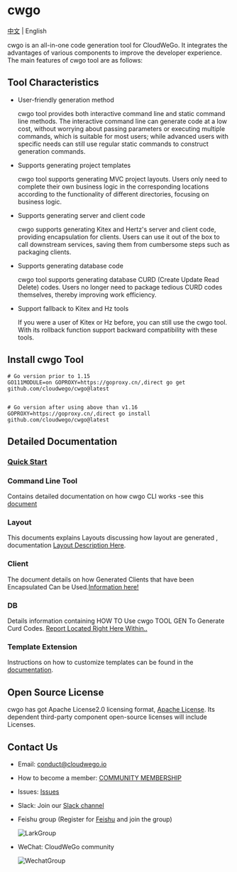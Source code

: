 # cwgo

[中文](./README.md) | English

cwgo is an all-in-one code generation tool for CloudWeGo. It integrates the advantages of various components to improve
the developer experience. The main features of cwgo tool are as follows:

## Tool Characteristics

- User-friendly generation method

  cwgo tool provides both interactive command line and static command line methods. The interactive command line can
  generate code at a low cost, without worrying about passing parameters or executing multiple commands, which is
  suitable for most users; while advanced users with specific needs can still use regular static commands to construct
  generation commands.

- Supports generating project templates

  cwgo tool supports generating MVC project layouts. Users only need to complete their own business logic in the
  corresponding locations according to the functionality of different directories, focusing on business logic.

- Supports generating server and client code

  cwgo supports generating Kitex and Hertz's server and client code, providing encapsulation for clients. Users can use
  it out of the box to call downstream services, saving them from cumbersome steps such as packaging clients.

- Supports generating database code

  cwgo tool supports generating database CURD (Create Update Read Delete) codes. Users no longer need to package
  tedious CURD codes themselves, thereby improving work efficiency.

- Support fallback to Kitex and Hz tools

  If you were a user of Kitex or Hz before, you can still use the cwgo tool. With its rollback function support backward
  compatibility with these tools.

## Install cwgo Tool

```
# Go version prior to 1.15 
GO111MODULE=on GOPROXY=https://goproxy.cn/,direct go get github.com/cloudwego/cwgo@latest


# Go version after using above than v1.16
GOPROXY=https://goproxy.cn/,direct go install github.com/cloudwego/cwgo@latest
```

## Detailed Documentation

### [Quick Start](./docs/tutorial.md)

### Command Line Tool

Contains detailed documentation on how cwgo CLI works -see this [document](https://www.cloudwego.io/docs/cwgo/tutorials/cli/)

### Layout

This documents explains Layouts discussing how layout are generated ,
documentation [Layout Description Here](https://www.cloudwego.io/docs/cwgo/tutorials/layout/).

### Client

The document details on how Generated Clients that have been Encapsulated Can be
Used.[Information here!](./docs/client.md)

### DB

Details information containing HOW TO Use cwgo TOOL GEN To Generate Curd
Codes. [Report Located Right Here Within..](./docs/db.md)

### Template Extension

Instructions on how to customize templates can be found in the [documentation](https://www.cloudwego.io/docs/cwgo/tutorials/templete-extension/).

## Open Source License

cwgo has got Apache License2.0 licensing
format, [Apache License](https://github.com/cloudswego/cwgo/blob/main/LICENSE). Its dependent
third-party component open-source licenses will include Licenses.


## Contact Us

- Email: conduct@cloudwego.io
- How to become a member: [COMMUNITY MEMBERSHIP](https://github.com/cloudwego/community/blob/main/COMMUNITY_MEMBERSHIP.md)
- Issues: [Issues](https://github.com/cloudwego/cwgo/issues)
- Slack: Join our [Slack channel](https://join.slack.com/t/cloudwego/shared_invite/zt-tmcbzewn-UjXMF3ZQsPhl7W3tEDZboA)
- Feishu group (Register for [Feishu](https://www.larksuite.com/en-US/download) and join the group)

  ![LarkGroup](images/lark_group.png)

- WeChat: CloudWeGo community

  ![WechatGroup](images/wechat_group_en.png)
